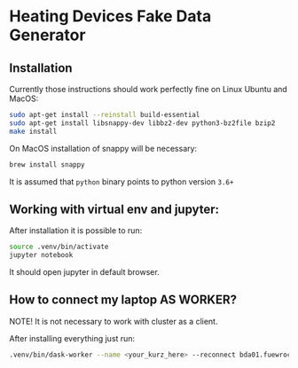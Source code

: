 # Heating Devices Fake Data Generator

## Installation

Currently those instructions should work perfectly fine on Linux Ubuntu and MacOS:

```bash
sudo apt-get install --reinstall build-essential
sudo apt-get install libsnappy-dev libbz2-dev python3-bz2file bzip2
make install

```

On MacOS installation of snappy will be necessary:

```bash
brew install snappy

```

It is assumed that `python` binary points to python version `3.6+`

## Working with virtual env and jupyter:

After installation it is possible to run:

```bash
source .venv/bin/activate
jupyter notebook

```

It should open jupyter in default browser.

## How to connect my laptop AS WORKER?

NOTE! It is not necessary to work with cluster as a client.

After installing everything just run:

```bash
.venv/bin/dask-worker --name <your_kurz_here> --reconnect bda01.fuewroclaw.com:8786 --memory-limit <number_of_gb>GB --nthreads <number_of_proc_threads>

```
